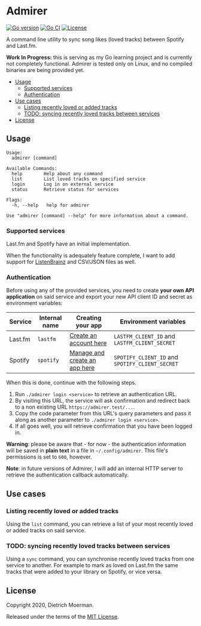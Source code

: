 # Admirer

[![Go version](https://img.shields.io/github/go-mod/go-version/dietrichm/admirer)](go.mod)
[![Go CI](https://github.com/dietrichm/admirer/actions/workflows/go.yml/badge.svg)](https://github.com/dietrichm/admirer/actions/workflows/go.yml)
[![License](https://img.shields.io/github/license/dietrichm/admirer)](LICENSE)

A command line utility to sync song likes (loved tracks) between Spotify and Last.fm.

**Work In Progress:** this is serving as my Go learning project and is currently not completely functional. Admirer is tested only on Linux, and no compiled binaries are being provided yet.

<!-- START doctoc generated TOC please keep comment here to allow auto update -->
<!-- DON'T EDIT THIS SECTION, INSTEAD RE-RUN doctoc TO UPDATE -->

- [Usage](#usage)
  - [Supported services](#supported-services)
  - [Authentication](#authentication)
- [Use cases](#use-cases)
  - [Listing recently loved or added tracks](#listing-recently-loved-or-added-tracks)
  - [TODO: syncing recently loved tracks between services](#todo-syncing-recently-loved-tracks-between-services)
- [License](#license)

<!-- END doctoc generated TOC please keep comment here to allow auto update -->

## Usage

```
Usage:
  admirer [command]

Available Commands:
  help        Help about any command
  list        List loved tracks on specified service
  login       Log in on external service
  status      Retrieve status for services

Flags:
  -h, --help   help for admirer

Use "admirer [command] --help" for more information about a command.
```

### Supported services

Last.fm and Spotify have an initial implementation.

When the functionality is adequately feature complete, I want to add support for [ListenBrainz](https://listenbrainz.org/) and CSV/JSON files as well.

### Authentication

Before using any of the provided services, you need to create **your own API application** on said service and export your new API client ID and secret as environment variables:

| Service | Internal name | Creating your app | Environment variables |
| ------- | ------------- | ----------------- | --------------------- |
| Last.fm | `lastfm` | [Create an account here](https://www.last.fm/api/account/create) | `LASTFM_CLIENT_ID` and `LASTFM_CLIENT_SECRET` |
| Spotify | `spotify` | [Manage and create an app here](https://developer.spotify.com/dashboard/applications) | `SPOTIFY_CLIENT_ID` and `SPOTIFY_CLIENT_SECRET` |

When this is done, continue with the following steps.

1. Run `./admirer login <service>` to retrieve an authentication URL.
1. By visiting this URL, the service will ask confirmation and redirect back to a non existing URL `https://admirer.test/...`.
1. Copy the code parameter from this URL's query parameters and pass it along as another parameter to `./admirer login <service>`.
1. If all goes well, you will retrieve confirmation that you have been logged in.

**Warning**: please be aware that - for now - the authentication information will be saved in **plain text** in a file in `~/.config/admirer`. This file's permissions is set to `600`, however.

**Note**: in future versions of Admirer, I will add an internal HTTP server to retrieve the authentication callback automatically.

## Use cases

### Listing recently loved or added tracks

Using the `list` command, you can retrieve a list of your most recently loved or added tracks on said service.

### TODO: syncing recently loved tracks between services

Using a `sync` command, you can synchronise recently loved tracks from one service to another.
For example to mark as loved on Last.fm the same tracks that were added to your library on Spotify, or vice versa.

## License

Copyright 2020, Dietrich Moerman.

Released under the terms of the [MIT License](LICENSE).
